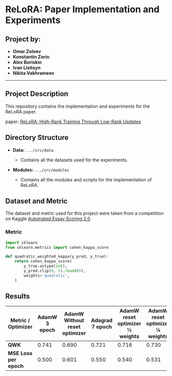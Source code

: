 # ReLoRA: Paper Implementation and Experiments

## Project by:
- **Omar Zoloev**
- **Konstantin Zorin**
- **Alex Boriskin**
- **Ivan Lisitsyn**
- **Nikita Vakhrameev**

---

## Project Description

This repository contains the implementation and experiments for the ReLoRA paper.

paper: [ReLoRA: High-Rank Training Through Low-Rank Updates](https://arxiv.org/pdf/2307.05695)

## Directory Structure

- **Data:** `.../src/data`
  - Contains all the datasets used for the experiments.
  
- **Modules:** `.../src/modules`
  - Contains all the modules and scripts for the implementation of ReLoRA.

## Dataset and Metric

The dataset and metric used for this project were taken from a competition on Kaggle [Automated Essay Scoring 2.0](https://www.kaggle.com/competitions/learning-agency-lab-automated-essay-scoring-2/data)

### Metric

```python
import sklearn
from sklearn.metrics import cohen_kappa_score

def quadratic_weighted_kappa(y_pred, y_true):
    return cohen_kappa_score(
        y_true.astype(int),
        y_pred.clip(0, 5).round(0),
        weights='quadratic',
    )
```


## Results

| Metric / Optimizer                | AdamW 3 epoch | AdamW Without reset optimizer | Adagrad 7 epoch | AdamW reset optimizer ½ weights | AdamW reset optimizer ¼ weights |
|---------------------------------|---------------|-------------------------------|-----------------|-------------------------------|-------------------------------|
| **QWK**                         | 0.741         | 0.690                         | 0.721           | 0.716                         | 0.730                         |
| **MSE Loss per epoch**          | 0.500         | 0.601                         | 0.550           | 0.540                         | 0.531                         |
